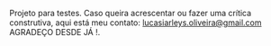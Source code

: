 Projeto para testes. Caso queira acrescentar ou fazer uma crítica construtiva, aqui está meu contato: lucasiarleys.oliveira@gmail.com
 AGRADEÇO DESDE JÁ !.